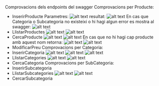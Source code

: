 Comprovacions dels endpoints del swagger
Comprovacions per Producte:
- InserirProducte
Parametres:
![alt text](image-1.png)
resultat:
![alt text](image.png)
En cas que Categoria o Subcategoria no existeixi o hi hagi algun error es mostra al swagger:
![alt text](image-2.png)
- LlistarProductes
![alt text](image-4.png)
![alt text](image-3.png)
- CercaProducte
![alt text](image-5.png)
![alt text](image-6.png)
En cas que no hi hagi cap producte amb aquest nom retorna:
![alt text](image-7.png)
![alt text](image-8.png)
- ModificarPreu
Comprovacions per Categoria:
- InserirCategoria
![alt text](image-9.png)
![alt text](image-10.png)
![alt text](image-11.png)
- LlistarCategories
![alt text](image-12.png)
![alt text](image-13.png)
- CercaCategoria
Comprovacions per SubCategoria:
- InserirSubcategoria
- LlistarSubcategories
![alt text](image-14.png)
![alt text](image-15.png)
- CercarSubcategoria